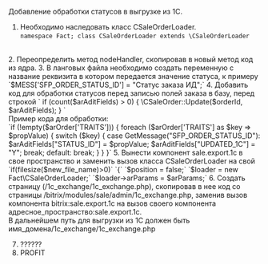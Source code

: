 Добавление обработки статусов в выгрузке из 1С.

1. Необходимо наследовать класс CSaleOrderLoader. <br>
`namespace Fact;
class CSaleOrderLoader extends \CSaleOrderLoader`
<br>
2. Переопределить метод nodeHandler, скопировав в новый метод код из ядра.
3. В ланговых файла необходимо создать переменную с название реквизита в котором передается значение статуса, к примеру `$MESS['SFP_ORDER_STATUS_ID'] = "Статус заказа ИД";`
4. Добавить код  для обработки статусов перед записью полей заказа в базу, перед строкой 
` if (count($arAditFields) > 0) {   \CSaleOrder::Update($orderId, $arAditFields); } `
<br>
Пример кода для обработки:
<br>
`if (!empty($arOrder['TRAITS'])) {
                                foreach ($arOrder['TRAITS'] as $key => $propValue) {
                                       switch ($key) {
                                        case GetMessage("SFP_ORDER_STATUS_ID"):
                                           $arAditFields["STATUS_ID"] = $propValue;
                                            $arAditFields["UPDATED_1C"] = "Y";
                                            break;
                                        default:
                                            break;
                                    }
                                }
}`
5. Вынести компонент sale.export.1c в свое пространство и заменить вызов класса CSaleOrderLoader на свой
`if(filesize($new_file_name)>0)`
`{`
 `$position = false;`
 `$loader = new Fact\CSaleOrderLoader;`
 `$loader->arParams = $arParams;`
6. Создать страницу (/1c_exchange/1c_exchange.php), скопировав в нее код со страницы /bitrix/modules/sale/admin/1c_exchange.php, заменив вызов компонента bitrix:sale.export.1c на вызов своего компонента адресное_пространство:sale.export.1c.
<br>
В дальнейшем путь для выгрузки из 1С должен быть имя_домена/1c_exchange/1c_exchange.php

7. ??????
8. PROFIT